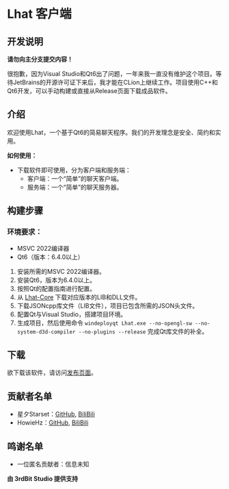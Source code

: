 # Lhat 客户端

## 开发说明

**请勿向主分支提交内容！**

很抱歉，因为Visual Studio和Qt6出了问题，一年来我一直没有维护这个项目。等待JetBrains的开源许可证下来后，我才能在CLion上继续工作。项目使用C++和Qt6开发，可以手动构建或直接从Release页面下载成品软件。

## 介绍

欢迎使用Lhat，一个基于Qt6的简易聊天程序。我们的开发理念是安全、简约和实用。

**如何使用：**
- 下载软件即可使用，分为客户端和服务端：
  - 客户端：一个“简单”的聊天客户端。
  - 服务端：一个“简单”的聊天服务器。

## 构建步骤

### 环境要求：
- MSVC 2022编译器
- Qt6（版本：6.4.0以上）

1. 安装所需的MSVC 2022编译器。
2. 安装Qt6，版本为6.4.0以上。
3. 按照Qt的配置指南进行配置。
4. 从 [Lhat-Core](https://github.com/3rdBit/Lhat-Core) 下载对应版本的LIB和DLL文件。
5. 下载JSONcpp库文件（LIB文件），项目已包含所需的JSON头文件。
6. 配置Qt与Visual Studio，搭建项目环境。
7. 生成项目，然后使用命令 `windeployqt Lhat.exe --no-opengl-sw --no-system-d3d-compiler --no-plugins --release` 完成Qt库文件的补全。

## 下载

欲下载该软件，请访问[发布页面](https://github.com/3rdBit/Lhat-C-Plan/releases)。

## 贡献者名单

- 星夕Starset：[GitHub](https://github.com/StarsetNight), [BiliBili](https://space.bilibili.com/477677552)
- HowieHz：[GitHub](https://github.com/HowieHz), [BiliBili](https://space.bilibili.com/176670190)

## 鸣谢名单

- 一位匿名贡献者：信息未知

**由 3rdBit Studio 提供支持**
